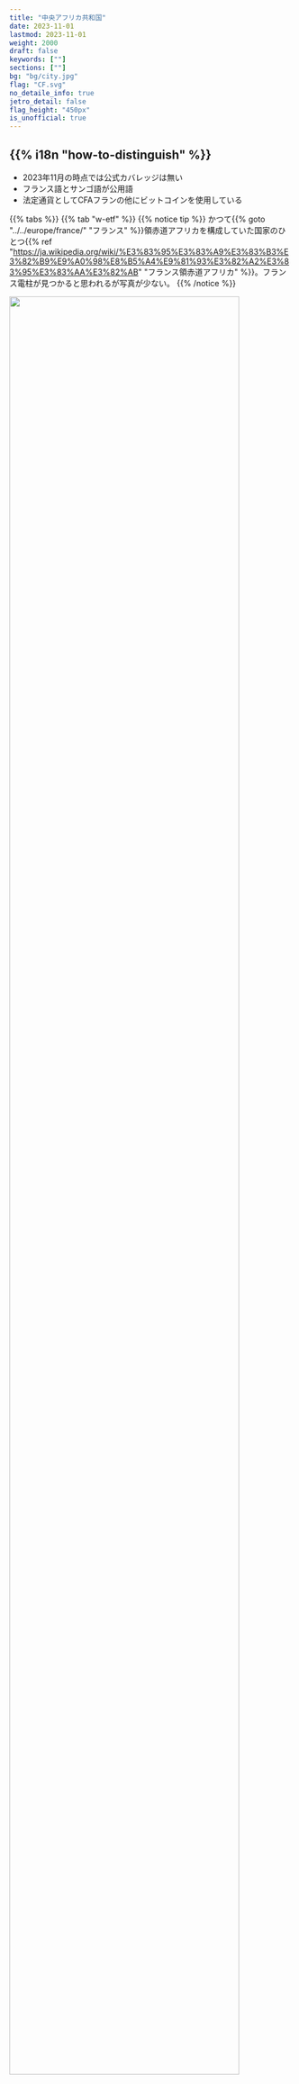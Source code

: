 ```yaml
---
title: "中央アフリカ共和国"
date: 2023-11-01
lastmod: 2023-11-01
weight: 2000
draft: false
keywords: [""]
sections: [""]
bg: "bg/city.jpg"
flag: "CF.svg"
no_detaile_info: true
jetro_detail: false
flag_height: "450px"
is_unofficial: true
---
```


<div class="main-desciption country-description">
    <h2 class="section-title">{{% i18n "how-to-distinguish" %}}</h2>
    <ul class="rule-list">
        <li>2023年11月の時点では公式カバレッジは無い</li>
        <li>フランス語とサンゴ語が公用語</li>
        <li>法定通貨としてCFAフランの他にビットコインを使用している</li>
    </ul>
</div>

{{% tabs %}}
{{% tab "w-etf" %}}
{{% notice tip %}}
かつて{{% goto "../../europe/france/" "フランス" %}}領赤道アフリカを構成していた国家のひとつ{{% ref "https://ja.wikipedia.org/wiki/%E3%83%95%E3%83%A9%E3%83%B3%E3%82%B9%E9%A0%98%E8%B5%A4%E9%81%93%E3%82%A2%E3%83%95%E3%83%AA%E3%82%AB" "フランス領赤道アフリカ" %}}。フランス電柱が見つかると思われるが写真が少ない。
{{% /notice %}}
<div class="googlemap-if no-margin">
<img src="1280px-Opération_Sangaris_3.jpg" width="90%" />
</div>


{{% /tab %}}
{{% /tabs %}}